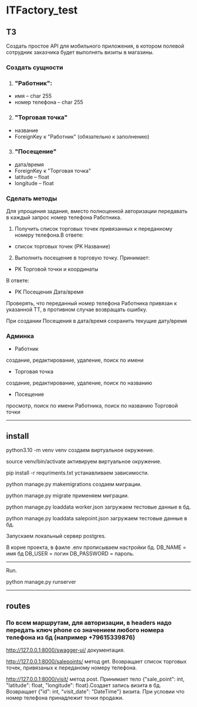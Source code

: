 # ITFactory_test

## ТЗ
Создать простое API для мобильного приложения, в котором полевой сотрудник заказчика будет выполнять визиты в магазины.
### Создать сущности
1. ### "Работник":
* имя – char 255
* номер телефона – char 255
2. ### "Торговая точка"
* название
* ForeignKey к "Работник" (обязательно к заполнению) 
3. ### "Посещение"
* дата/время
* ForeignKey к "Торговая точка"
* latitude – float
* longitude – float
### Сделать методы
Для упрощения задания, вместо полноценной авторизации передавать в каждый запрос номер телефона Работника.
1. Получить список торговых точек привязанных к переданному номеру телефона.В ответе:
* список торговых точек (PK Название)
2. Выполнить посещение в торговую точку. Принимает:
* PK Торговой точки и координаты

В ответе:
* PK Посещения Дата/время

Проверять, что переданный номер телефона Работника привязан к
указанной ТТ, в противном случае возвращать ошибку.

При создании Посещения в дата/время сохранить текущие дату/время

### Админка
* Работник

создание, редактирование, удаление, поиск по имени   

* Торговая точка

создание, редактирование, удаление, поиск по названию

* Посещение

просмотр, поиск по имени Работника, поиск по названию Торговой точки

---
 ## install

python3.10 -m venv venv  создаем виртуальное окружение.

source venv/bin/activate  активируем виртуальное окружение.

pip install -r requriments.txt  устанавливаем зависимости.

python manage.py makemigrations  создаем миграции.

python manage.py migrate  применяем миграции.

python manage.py loaddata worker.json  загружаем тестовые данные в бд.

python manage.py loaddata salepoint.json  загружаем тестовые данные в бд.

Запускаем локальный сервер postgres.

В корне проекта, в фаиле  .env прописываем настройки бд. DB_NAME = имя бд DB_USER = логин DB_PASSWORD = пароль.

---

Run.

python manage.py runserver

---

## routes

### По всем маршрутам, для авторизации, в headers надо передать ключ phone со значением любого номера телефона из бд (например +79615339876)

http://127.0.0.1:8000/swagger-ui/  документация.

http://127.0.0.1:8000/salepoints/  метод get. Возвращает список торговых точек, привязаных к переданому номеру телефона.

http://127.0.0.1:8000/visit/  метод post. Принимает тело {"sale_point": int, "latitude": float, "longitude": float}.Создает запись визита в бд. Возвращает {"id": int, "visit_date": "DateTime"} визита. При условии что номер телефона принадлежит точки продажи.









